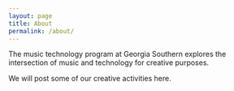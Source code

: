 ```yaml
---
layout: page
title: About
permalink: /about/
---
```


The music technology program at Georgia Southern explores the intersection of music and technology for creative purposes.

We will post some of our creative activities here.
